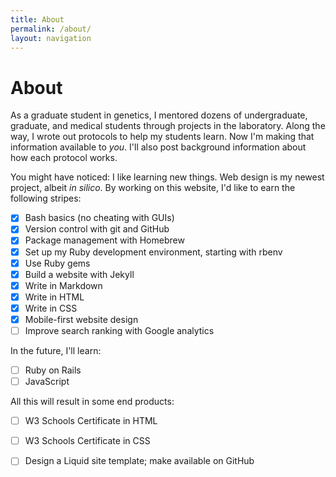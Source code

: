 ```yaml
---
title: About
permalink: /about/
layout: navigation
---
```

# About

As a graduate student in genetics, I mentored dozens of undergraduate, graduate, and medical students through projects in the laboratory. Along the way, I wrote out protocols to help my students learn. Now I'm making that information available to *you*. I'll also post background information about how each protocol works.

You might have noticed: I like learning new things. Web design is my newest project, albeit *in silico*. By working on this website, I'd like to earn the following stripes:

- [x] Bash basics (no cheating with GUIs)
- [x] Version control with git and GitHub
- [x] Package management with Homebrew
- [x] Set up my Ruby development environment, starting with rbenv
- [x] Use Ruby gems
- [x] Build a website with Jekyll
- [x] Write in Markdown
- [x] Write in HTML
- [x] Write in CSS
- [x] Mobile-first website design
- [ ] Improve search ranking with Google analytics

In the future, I'll learn:

- [ ] Ruby on Rails
- [ ] JavaScript

All this will result in some end products:

- [ ] W3 Schools Certificate in HTML
- [ ] W3 Schools Certificate in CSS
- [ ] Design a Liquid site template; make available on GitHub

